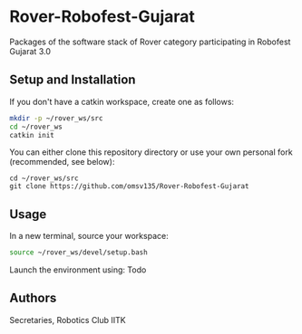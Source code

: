 # Rover-Robofest-Gujarat
Packages of the software stack of Rover category participating in Robofest Gujarat 3.0

## Setup and Installation

If you don't have a catkin workspace, create one as follows:
```bash
mkdir -p ~/rover_ws/src
cd ~/rover_ws
catkin init
```

You can either clone this repository directory or use your own personal fork (recommended, see below):
```
cd ~/rover_ws/src
git clone https://github.com/omsv135/Rover-Robofest-Gujarat
```

## Usage
In a new terminal, source your workspace:
```bash
source ~/rover_ws/devel/setup.bash
```

Launch the environment using:
Todo

## Authors
Secretaries, Robotics Club IITK
